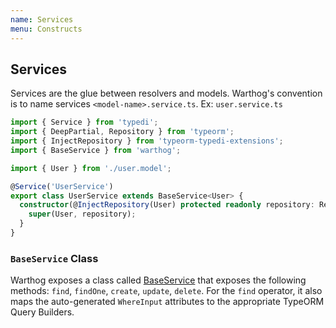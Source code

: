```yaml
---
name: Services
menu: Constructs
---
```


## Services

Services are the glue between resolvers and models. Warthog's convention is to name services `<model-name>.service.ts`. Ex: `user.service.ts`

```typescript
import { Service } from 'typedi';
import { DeepPartial, Repository } from 'typeorm';
import { InjectRepository } from 'typeorm-typedi-extensions';
import { BaseService } from 'warthog';

import { User } from './user.model';

@Service('UserService')
export class UserService extends BaseService<User> {
  constructor(@InjectRepository(User) protected readonly repository: Repository<User>) {
    super(User, repository);
  }
}
```

### `BaseService` Class

Warthog exposes a class called [BaseService](https://github.com/goldcaddy77/warthog/blob/master/src/core/BaseService.ts) that exposes the following methods: `find`, `findOne`, `create`, `update`, `delete`. For the `find` operator, it also maps the auto-generated `WhereInput` attributes to the appropriate TypeORM Query Builders.
